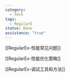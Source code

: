```yaml
---
category:
  - Tech
tags:
  - RegularE
status: Done
assistance: "true"
---
```

[[RegularEx-性能常见问题]]

[[RegularEx-性能优化策略]]

[[RegularEx-调试工具和方法]]